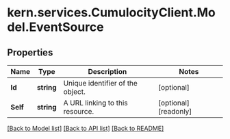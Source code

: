 
# kern.services.CumulocityClient.Model.EventSource

## Properties

Name | Type | Description | Notes
------------ | ------------- | ------------- | -------------
**Id** | **string** | Unique identifier of the object. | [optional] 
**Self** | **string** | A URL linking to this resource. | [optional] [readonly] 

[[Back to Model list]](../README.md#documentation-for-models)
[[Back to API list]](../README.md#documentation-for-api-endpoints)
[[Back to README]](../README.md)

